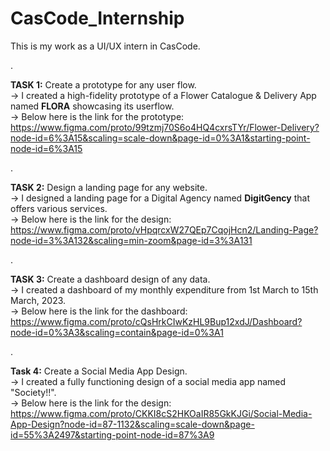 # CasCode_Internship
This is my work as a UI/UX intern in CasCode.   
   
.
    
**TASK 1:** Create a prototype for any user flow.  
-> I created a high-fidelity prototype of a Flower Catalogue & Delivery App named **FLORA** showcasing its userflow.  
-> Below here is the link for the prototype:  
https://www.figma.com/proto/99tzmj70S6o4HQ4cxrsTYr/Flower-Delivery?node-id=6%3A15&scaling=scale-down&page-id=0%3A1&starting-point-node-id=6%3A15
   
.

**TASK 2:** Design a landing page for any website.   
-> I designed a landing page for a Digital Agency named **DigitGency** that offers various services.  
-> Below here is the link for the design:  
https://www.figma.com/proto/vHpqrcxW27QEp7CqojHcn2/Landing-Page?node-id=3%3A132&scaling=min-zoom&page-id=3%3A131

.

**TASK 3:** Create a dashboard design of any data.   
-> I created a dashboard of my monthly expenditure from 1st March to 15th March, 2023.   
-> Below here is the link for the dashboard:   
https://www.figma.com/proto/cQsHrkCIwKzHL9Bup12xdJ/Dashboard?node-id=0%3A3&scaling=contain&page-id=0%3A1

.

**Task 4:** Create a Social Media App Design.      
-> I created a fully functioning design of a social media app named "Society!!".   
-> Below here is the link for the design:   
https://www.figma.com/proto/CKKI8cS2HKOaIR85GkKJGi/Social-Media-App-Design?node-id=87-1132&scaling=scale-down&page-id=55%3A2497&starting-point-node-id=87%3A9
